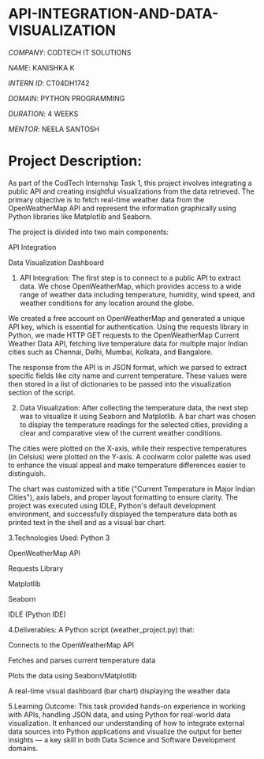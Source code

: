 # API-INTEGRATION-AND-DATA-VISUALIZATION

*COMPANY*: CODTECH IT SOLUTIONS

*NAME*: KANISHKA K

*INTERN ID*: CT04DH1742

*DOMAIN*: PYTHON PROGRAMMING

*DURATION*: 4 WEEKS

*MENTOR*: NEELA SANTOSH

# Project Description:
As part of the CodTech Internship Task 1, this project involves integrating a public API and creating insightful visualizations from the data retrieved. The primary objective is to fetch real-time weather data from the OpenWeatherMap API and represent the information graphically using Python libraries like Matplotlib and Seaborn.

The project is divided into two main components:

API Integration

Data Visualization Dashboard

1. API Integration:
The first step is to connect to a public API to extract data. We chose OpenWeatherMap, which provides access to a wide range of weather data including temperature, humidity, wind speed, and weather conditions for any location around the globe.

We created a free account on OpenWeatherMap and generated a unique API key, which is essential for authentication. Using the requests library in Python, we made HTTP GET requests to the OpenWeatherMap Current Weather Data API, fetching live temperature data for multiple major Indian cities such as Chennai, Delhi, Mumbai, Kolkata, and Bangalore.

The response from the API is in JSON format, which we parsed to extract specific fields like city name and current temperature. These values were then stored in a list of dictionaries to be passed into the visualization section of the script.

2. Data Visualization:
After collecting the temperature data, the next step was to visualize it using Seaborn and Matplotlib. A bar chart was chosen to display the temperature readings for the selected cities, providing a clear and comparative view of the current weather conditions.

The cities were plotted on the X-axis, while their respective temperatures (in Celsius) were plotted on the Y-axis. A coolwarm color palette was used to enhance the visual appeal and make temperature differences easier to distinguish.

The chart was customized with a title ("Current Temperature in Major Indian Cities"), axis labels, and proper layout formatting to ensure clarity. The project was executed using IDLE, Python's default development environment, and successfully displayed the temperature data both as printed text in the shell and as a visual bar chart.

3.Technologies Used:
Python 3

OpenWeatherMap API

Requests Library

Matplotlib

Seaborn

IDLE (Python IDE)

4.Deliverables:
A Python script (weather_project.py) that:

Connects to the OpenWeatherMap API

Fetches and parses current temperature data

Plots the data using Seaborn/Matplotlib

A real-time visual dashboard (bar chart) displaying the weather data

5.Learning Outcome:
This task provided hands-on experience in working with APIs, handling JSON data, and using Python for real-world data visualization. It enhanced our understanding of how to integrate external data sources into Python applications and visualize the output for better insights — a key skill in both Data Science and Software Development domains.
